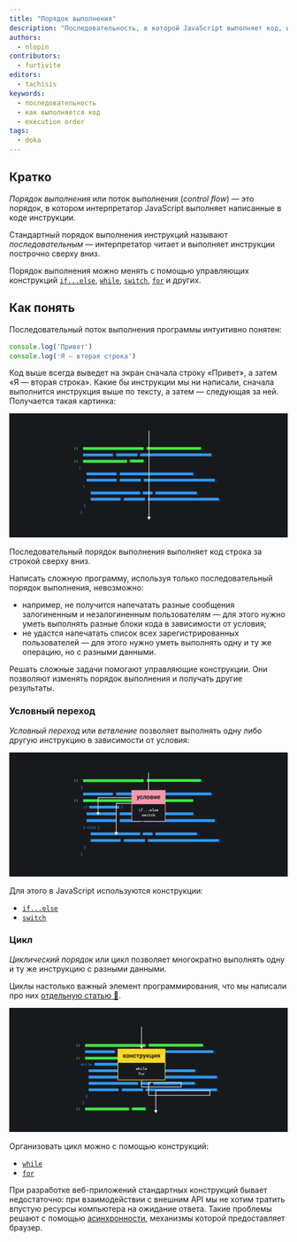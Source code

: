 ```yaml
---
title: "Порядок выполнения"
description: "Последовательность, в которой JavaScript выполняет код, и какими инструкциями это можно менять."
authors:
  - nlopin
contributors:
  - furtivite
editors:
  - tachisis
keywords:
  - последовательность
  - как выполняется код
  - execution order
tags:
  - doka
---
```


## Кратко

_Порядок выполнения_ или поток выполнения (_control flow_) — это порядок, в котором интерпретатор JavaScript выполняет написанные в коде инструкции.

Стандартный порядок выполнения инструкций называют _последовательным_ — интерпретатор читает и выполняет инструкции построчно сверху вниз.

Порядок выполнения можно менять с помощью управляющих конструкций [`if...else`](/js/if-else), [`while`](/js/while), [`switch`](/js/switch), [`for`](/js/for) и других.

## Как понять

Последовательный поток выполнения программы интуитивно понятен:

```js
console.log('Привет')
console.log('Я — вторая строка')
```

Код выше всегда выведет на экран сначала строку «Привет», а затем «Я — вторая строка». Какие бы инструкции мы ни написали, сначала выполнится инструкция выше по тексту, а затем — следующая за ней. Получается такая картинка:

![Схема последовательного выполнения кода.](images/sequential.png)

Последовательный порядок выполнения выполняет код строка за строкой сверху вниз.

Написать сложную программу, используя только последовательный порядок выполнения, невозможно:

- например, не получится напечатать разные сообщения залогиненным и незалогиненным пользователям — для этого нужно уметь выполнять разные блоки кода в зависимости от условия;
- не удастся напечатать список всех зарегистрированных пользователей — для этого нужно уметь выполнять одну и ту же операцию, но с разными данными.

Решать сложные задачи помогают управляющие конструкции. Они позволяют изменять порядок выполнения и получать другие результаты.

### Условный переход

_Условный переход_ или _ветвление_ позволяет выполнять одну либо другую инструкцию в зависимости от условия:

![Схема условного перехода.](images/conditional.png)

Для этого в JavaScript используются конструкции:

- [`if...else`](/js/if-else)
- [`switch`](/js/switch)

### Цикл

_Циклический порядок_ или цикл позволяет многократно выполнять одну и ту же инструкцию с разными данными.

Циклы настолько важный элемент программирования, что мы написали про них [отдельную статью 🔄](/js/loop).

![Схема цикла.](images/loop.png)

Организовать цикл можно с помощью конструкций:

- [`while`](/js/while)
- [`for`](/js/for)

При разработке веб-приложений стандартных конструкций бывает недостаточно: при взаимодействии с внешним API мы не хотим тратить впустую ресурсы компьютера на ожидание ответа. Такие проблемы решают с помощью [асинхронности](/js/async-in-js), механизмы которой предоставляет браузер.
